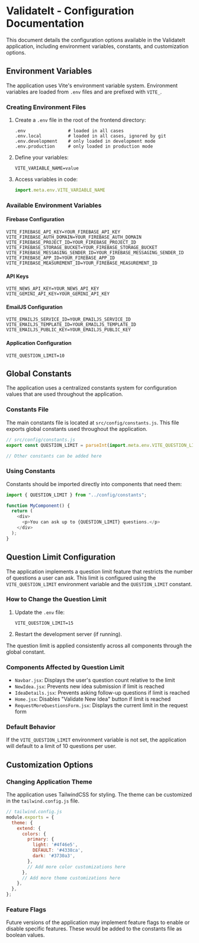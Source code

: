 # ValidateIt - Configuration Documentation

This document details the configuration options available in the ValidateIt application, including environment variables, constants, and customization options.

## Environment Variables

The application uses Vite's environment variable system. Environment variables are loaded from `.env` files and are prefixed with `VITE_`.

### Creating Environment Files

1. Create a `.env` file in the root of the frontend directory:
   ```
   .env                # loaded in all cases
   .env.local          # loaded in all cases, ignored by git
   .env.development    # only loaded in development mode
   .env.production     # only loaded in production mode
   ```

2. Define your variables:
   ```
   VITE_VARIABLE_NAME=value
   ```

3. Access variables in code:
   ```javascript
   import.meta.env.VITE_VARIABLE_NAME
   ```

### Available Environment Variables

#### Firebase Configuration

```
VITE_FIREBASE_API_KEY=YOUR_FIREBASE_API_KEY
VITE_FIREBASE_AUTH_DOMAIN=YOUR_FIREBASE_AUTH_DOMAIN
VITE_FIREBASE_PROJECT_ID=YOUR_FIREBASE_PROJECT_ID
VITE_FIREBASE_STORAGE_BUCKET=YOUR_FIREBASE_STORAGE_BUCKET
VITE_FIREBASE_MESSAGING_SENDER_ID=YOUR_FIREBASE_MESSAGING_SENDER_ID
VITE_FIREBASE_APP_ID=YOUR_FIREBASE_APP_ID
VITE_FIREBASE_MEASUREMENT_ID=YOUR_FIREBASE_MEASUREMENT_ID
```

#### API Keys

```
VITE_NEWS_API_KEY=YOUR_NEWS_API_KEY
VITE_GEMINI_API_KEY=YOUR_GEMINI_API_KEY
```

#### EmailJS Configuration

```
VITE_EMAILJS_SERVICE_ID=YOUR_EMAILJS_SERVICE_ID
VITE_EMAILJS_TEMPLATE_ID=YOUR_EMAILJS_TEMPLATE_ID
VITE_EMAILJS_PUBLIC_KEY=YOUR_EMAILJS_PUBLIC_KEY
```

#### Application Configuration

```
VITE_QUESTION_LIMIT=10
```

## Global Constants

The application uses a centralized constants system for configuration values that are used throughout the application.

### Constants File

The main constants file is located at `src/config/constants.js`. This file exports global constants used throughout the application.

```javascript
// src/config/constants.js
export const QUESTION_LIMIT = parseInt(import.meta.env.VITE_QUESTION_LIMIT || "10");

// Other constants can be added here
```

### Using Constants

Constants should be imported directly into components that need them:

```javascript
import { QUESTION_LIMIT } from "../config/constants";

function MyComponent() {
  return (
    <div>
      <p>You can ask up to {QUESTION_LIMIT} questions.</p>
    </div>
  );
}
```

## Question Limit Configuration

The application implements a question limit feature that restricts the number of questions a user can ask. This limit is configured using the `VITE_QUESTION_LIMIT` environment variable and the `QUESTION_LIMIT` constant.

### How to Change the Question Limit

1. Update the `.env` file:
   ```
   VITE_QUESTION_LIMIT=15
   ```

2. Restart the development server (if running).

The question limit is applied consistently across all components through the global constant.

### Components Affected by Question Limit

- `Navbar.jsx`: Displays the user's question count relative to the limit
- `NewIdea.jsx`: Prevents new idea submission if limit is reached
- `IdeaDetails.jsx`: Prevents asking follow-up questions if limit is reached
- `Home.jsx`: Disables "Validate New Idea" button if limit is reached
- `RequestMoreQuestionsForm.jsx`: Displays the current limit in the request form

### Default Behavior

If the `VITE_QUESTION_LIMIT` environment variable is not set, the application will default to a limit of 10 questions per user.

## Customization Options

### Changing Application Theme

The application uses TailwindCSS for styling. The theme can be customized in the `tailwind.config.js` file.

```javascript
// tailwind.config.js
module.exports = {
  theme: {
    extend: {
      colors: {
        primary: {
          light: '#4f46e5',
          DEFAULT: '#4338ca',
          dark: '#3730a3',
        },
        // Add more color customizations here
      },
      // Add more theme customizations here
    },
  },
};
```

### Feature Flags

Future versions of the application may implement feature flags to enable or disable specific features. These would be added to the constants file as boolean values.